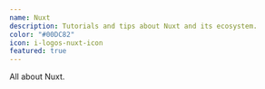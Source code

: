 ```yaml
---
name: Nuxt
description: Tutorials and tips about Nuxt and its ecosystem.
color: "#00DC82"
icon: i-logos-nuxt-icon
featured: true
---
```


All about Nuxt.
